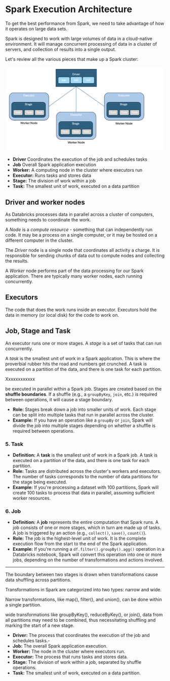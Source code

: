 # Spark Execution Architecture

To get the best performance from Spark, we need to take advantage of how it operates on large data sets.

Spark is designed to work with large volumes of data in a cloud-native environment. It will manage concurrent processing of data in a cluster of servers, and collection of results into a single output.

Let's review all the various pieces that make up a Spark cluster:

![Spark execution architecture](/images/executors.png)

- **Driver** Coordinates the execution of the job and schedules tasks
- **Job** Overall Spark application execution
- **Worker:** A computing node in the cluster where executors run
- **Executor:** Runs tasks and stores data
- **Stage:** The division of work within a job
- **Task:** The smallest unit of work, executed on a data partition


## Driver and worker nodes
As Databricks processes data in parallel across a cluster of computers, something needs to coordinate the work.

A _Node_ is a _compute resource_ - something that can independently run code. It may be a process on a single computer, or it may be hosted on a different computer in the cluster. 

The _Driver_ node is a single node that coordinates all activity a charge. It is responsible for sending chunks of data out to compute nodes and collecting the results.

A _Worker_ node performs part of the data processing for our Spark application. There are typically many worker nodes, each running concurrently.

## Executors
The code that does the work runs inside an executor. Executors hold the data in memory (or local disk) for the code to work on. 

## Job, Stage and Task
An executor runs one or more stages. A _stage_ is a set of tasks that can run concurrently. 

A _task_ is the smallest unit of work in a Spark application. This is where the proverbial rubber hits the road and numbers get crunched. A task is executed on a partition of the data, and there is one task for each partition.


Xxxxxxxxxxxx

be executed in parallel within a Spark job. Stages are created based on the **shuffle boundaries**. If a shuffle (e.g., a `groupByKey`, `join`, etc.) is required between operations, it will cause a stage boundary.
- **Role:** Stages break down a job into smaller units of work. Each stage can be split into multiple tasks that run in parallel across the cluster.
- **Example:** If you have an operation like a `groupBy` or `join`, Spark will divide the job into multiple stages depending on whether a shuffle is required between operations.

### 5. **Task**
- **Definition:** A **task** is the smallest unit of work in a Spark job. A task is executed on a partition of the data, and there is one task for each partition.
- **Role:** Tasks are distributed across the cluster's workers and executors. The number of tasks corresponds to the number of data partitions for the stage being executed.
- **Example:** If you're processing a dataset with 100 partitions, Spark will create 100 tasks to process that data in parallel, assuming sufficient worker resources.

### 6. **Job**
- **Definition:** A **job** represents the entire computation that Spark runs. A job consists of one or more stages, which in turn are made up of tasks. A job is triggered by an action (e.g., `collect()`, `save()`, `count()`).
- **Role:** The job is the highest-level unit of work. It is the complete execution flow from the start to the end of the Spark application.
- **Example:** If you're running a `df.filter().groupBy().agg()` operation in a Databricks notebook, Spark will convert this operation into one or more jobs, depending on the number of transformations and actions involved.

---

The boundary between two stages is drawn when transformations cause data shuffling across partitions. 

Transformations in Spark are categorized into two types: narrow and wide. 

Narrow transformations, like map(), filter(), and union(), can be done within a single partition. 

wide transformations like groupByKey(), reduceByKey(), or join(), data from all partitions may need to be combined, thus necessitating shuffling and marking the start of a new stage.


- **Driver:** The process that coordinates the execution of the job and schedules tasks.-
- **Job:** The overall Spark application execution.
- **Worker:** The node in the cluster where executors run.
- **Executor:** The process that runs tasks and stores data.
- **Stage:** The division of work within a job, separated by shuffle operations.
- **Task:** The smallest unit of work, executed on a data partition.




